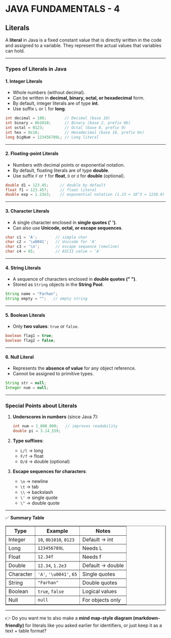 # JAVA FUNDAMENTALS - 4

## Literals

A **literal** in Java is a fixed constant value that is directly written in the code and assigned to a variable.
They represent the actual values that variables can hold.

---

### **Types of Literals in Java**

#### 1. **Integer Literals**

* Whole numbers (without decimal).
* Can be written in **decimal, binary, octal, or hexadecimal** form.
* By default, integer literals are of type **int**.
* Use suffix `L` or `l` for **long**.

```java
int decimal = 100;        // Decimal (base 10)
int binary = 0b1010;      // Binary (base 2, prefix 0b)
int octal = 0123;         // Octal (base 8, prefix 0)
int hex = 0x1A;           // Hexadecimal (base 16, prefix 0x)
long bigNum = 123456789L; // Long literal
```

---

#### 2. **Floating-point Literals**

* Numbers with decimal points or exponential notation.
* By default, floating literals are of type **double**.
* Use suffix `F` or `f` for **float**, `D` or `d` for **double** (optional).

```java
double d1 = 123.45;     // double by default
float f1 = 123.45f;     // float literal
double exp = 1.23e3;    // exponential notation (1.23 × 10^3 = 1230.0)
```

---

#### 3. **Character Literals**

* A single character enclosed in **single quotes (' ')**.
* Can also use **Unicode, octal, or escape sequences**.

```java
char c1 = 'A';        // simple char
char c2 = '\u0041';   // Unicode for 'A'
char c3 = '\n';       // escape sequence (newline)
char c4 = 65;         // ASCII value → 'A'
```

---

#### 4. **String Literals**

* A sequence of characters enclosed in **double quotes (" ")**.
* Stored as `String` objects in the **String Pool**.

```java
String name = "Farhan";
String empty = "";   // empty string
```

---

#### 5. **Boolean Literals**

* Only **two values**: `true` or `false`.

```java
boolean flag1 = true;
boolean flag2 = false;
```

---

#### 6. **Null Literal**

* Represents the **absence of value** for any object reference.
* Cannot be assigned to primitive types.

```java
String str = null;
Integer num = null;
```

---

### **Special Points about Literals**

1. **Underscores in numbers** (since Java 7):

   ```java
   int num = 1_000_000;   // improves readability
   double pi = 3.14_159;
   ```
2. **Type suffixes**:

   * `L/l` → long
   * `F/f` → float
   * `D/d` → double (optional)
3. **Escape sequences for characters**:

   * `\n` → newline
   * `\t` → tab
   * `\\` → backslash
   * `\'` → single quote
   * `\"` → double quote

---

✅ **Summary Table**
<table border="1" cellspacing="0" cellpadding="8">
  <tr>
    <th>Type</th>
    <th>Example</th>
    <th>Notes</th>
  </tr>
  <tr>
    <td>Integer</td>
    <td><code>10</code>, <code>0b1010</code>, <code>0123</code></td>
    <td>Default → int</td>
  </tr>
  <tr>
    <td>Long</td>
    <td><code>123456789L</code></td>
    <td>Needs L</td>
  </tr>
  <tr>
    <td>Float</td>
    <td><code>12.34f</code></td>
    <td>Needs f</td>
  </tr>
  <tr>
    <td>Double</td>
    <td><code>12.34</code>, <code>1.2e3</code></td>
    <td>Default → double</td>
  </tr>
  <tr>
    <td>Character</td>
    <td><code>'A'</code>, <code>'\u0041'</code>, <code>65</code></td>
    <td>Single quotes</td>
  </tr>
  <tr>
    <td>String</td>
    <td><code>"Farhan"</code></td>
    <td>Double quotes</td>
  </tr>
  <tr>
    <td>Boolean</td>
    <td><code>true</code>, <code>false</code></td>
    <td>Logical values</td>
  </tr>
  <tr>
    <td>Null</td>
    <td><code>null</code></td>
    <td>For objects only</td>
  </tr>
</table>

---

👉 Do you want me to also make a **mind map-style diagram (markdown-friendly)** for literals like you asked earlier for identifiers, or just keep it as a text + table format?
